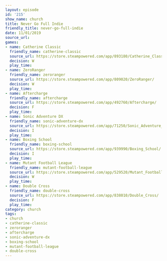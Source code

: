 ```yaml
---
layout: episode
id: '215'
show_name: church
title: Never Go Full Indie
friendly_title: never-go-full-indie
date: 11/01/2019
source_url: 
games:
- name: Catherine Classic
  friendly_name: catherine-classic
  source_url: https://store.steampowered.com/app/893180/Catherine_Classic/
  decision: W
  play_time: 
- name: ZeroRanger
  friendly_name: zeroranger
  source_url: https://store.steampowered.com/app/809020/ZeroRanger/
  decision: W
  play_time: 
- name: Aftercharge
  friendly_name: aftercharge
  source_url: https://store.steampowered.com/app/492760/Aftercharge/
  decision: F
  play_time: 
- name: Sonic Adventure DX
  friendly_name: sonic-adventure-dx
  source_url: https://store.steampowered.com/app/71250/Sonic_Adventure_DX/
  decision: I
  play_time: 
- name: Boxing School
  friendly_name: boxing-school
  source_url: https://store.steampowered.com/app/939990/Boxing_School/
  decision: I
  play_time: 
- name: Mutant Football League
  friendly_name: mutant-football-league
  source_url: https://store.steampowered.com/app/529520/Mutant_Football_League/
  decision: W
  play_time: 
- name: Double Cross
  friendly_name: double-cross
  source_url: https://store.steampowered.com/app/838010/Double_Cross/
  decision: F
  play_time: 
category: church
tags:
- church
- catherine-classic
- zeroranger
- aftercharge
- sonic-adventure-dx
- boxing-school
- mutant-football-league
- double-cross
---
```

